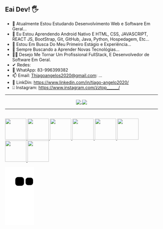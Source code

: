 ## Eai Dev! 🖐

- 🔭 Atualmente Estou Estudando Desenvolvimento Web e Software Em Geral...
- 🌱 Eu Estou Aprendendo Android Nativo E HTML, CSS, JAVASCRIPT, REACT JS, BootStrap, Git, GitHub, Java, Python, Hospedagem, Etc...
- 👯 Estou Em Busca Do Meu Primeiro Estágio e Experiência...
- 💬 Sempre Buscando a Aprender Novas Tecnológias...
- 👨‍🎓 Desejo Me Tornar Um Profissional FullStack, E Desenvolvedor de Software Em Geral.
- ✔ Redes:
- 📱 WhatApp: 83-996399382
- 📫 Email: Thiagoangelos2020@gmail.com: ...
- 🤵 LinkDin: https://www.linkedin.com/in/tiago-angelo2020/
- ⌻ Instagram: https://www.instagram.com/zztop______/

<hr>

<div align="center">
  <a href="https://github.com/ThiagoDevJunior">
  <img align='center' height="180em" src="https://github-readme-stats.vercel.app/api?username=ThiagoDevJunior&show_icons=true&theme=dark&include_all_commits=true&count_private=true"/>
  <img align="center" height="180em" src="https://github-readme-stats.vercel.app/api/top-langs/?username=ThiagoDevJunior&layout=compact&langs_count=7&theme=dark"/>
</div>

<hr>
 
<div style="display: inline_block"><br>
  <img width='70px' height='70px' src="https://cdn.jsdelivr.net/gh/devicons/devicon/icons/html5/html5-original.svg"/>
  <img width='70px' height='70px' src="https://cdn.jsdelivr.net/gh/devicons/devicon/icons/css3/css3-original.svg"/>
  <img width='70px' height='70px' src="https://cdn.jsdelivr.net/gh/devicons/devicon/icons/javascript/javascript-original.svg"/>
  <img width='70px' height='70px' src="https://cdn.jsdelivr.net/gh/devicons/devicon/icons/bootstrap/bootstrap-original-wordmark.svg"/>
  <img width='70px' height='70px' src="https://cdn.jsdelivr.net/gh/devicons/devicon/icons/git/git-original-wordmark.svg"/>
  <img width='70px' height='70px' src="https://cdn.jsdelivr.net/gh/devicons/devicon/icons/github/github-original-wordmark.svg"/>
  <img width='70px' height='70px' src="https://cdn.jsdelivr.net/gh/devicons/devicon/icons/java/java-original-wordmark.svg"/>
  <img width='70px' height='70px' src="https://cdn.jsdelivr.net/gh/devicons/devicon/icons/python/python-original-wordmark.svg"/>
</div>
  
![Snake animation](https://github.com/rafaballerini/rafaballerini/blob/output/github-contribution-grid-snake.svg)
